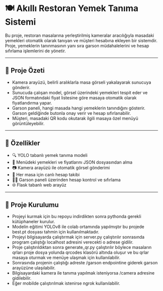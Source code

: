 # 🍽️ Akıllı Restoran Yemek Tanıma Sistemi

Bu proje, restoran masalarına yerleştirilmiş kameralar aracılığıyla masadaki yemekleri otomatik olarak tanıyan ve müşteri hesabına ekleyen bir sistemdir. Proje, yemeklerin tanınmasının yanı sıra garson müdahalelerini ve hesap sıfırlama işlemlerini de yönetir.

---

## 📸 Proje Özeti

- Kamera arayüzü, belirli aralıklarla masa görseli yakalayarak sunucuya gönderir.
- Sunucuda çalışan model, görsel üzerindeki yemekleri tespit eder ve JSON formatındaki fiyat listesine göre masaya otomatik olarak fiyatlandırma yapar.
- Garson paneli, hangi masada hangi yemeklerin tanındığını gösterir. Garson geldiğinde butonla onay verir ve hesap sıfırlanabilir.
- Müşteri, masadaki QR kodu okutarak ilgili masaya özel menüyü görüntüleyebilir.

---

## 🚀 Özellikler

- 🔍 YOLO tabanlı yemek tanıma modeli
- 🍛 Menüdeki yemekleri ve fiyatlarını JSON dosyasından alma
- 📷 Kamera arayüzü ile otomatik görsel gönderimi
- 🧾 Her masa için canlı hesap takibi
- 👨‍🍳 Garson paneli üzerinden hesap kontrol ve sıfırlama
- 🌐 Flask tabanlı web arayüz

---

## 📁 Proje Kurulumu

- Projeyi kurmak için bu repoyu indirdikten sonra pythonda gerekli kütüphaneler kurulur.
- Modelin eğitimi YOLOv8 ile colab ortamında yapılmıştır bu projede best.pt dosyası tahmin için kullanılmaktadır.
- Projeyi bilgisayarda çalıştırmak için server.py çalıştırılır sonrasında program çalıştığı localhost adresini verecekti o adrese gidilir.
- Proje çalıştırıldıktan sonra generate_qr.py çalıştırılır böylece masaların qrları proje dosya yolunda qrcodes klasörü altında oluşur ve bu qrlar masaya oturmak ve menüye ulaşmak için kullanılabilir.
- Sonrasında projenin çalıştığı adreste /garson endpointine giderek garson arayüzüne ulaşılabilir.
- Bilgisayardaki kamera ile tanıma yapılmak isteniyorsa /camera adresine gidilebilir.
- Eğer mobilde çalıştırılmak istenirse ngrok kullanılabilir.


